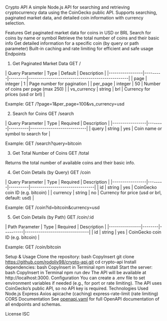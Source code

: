 Crypto API
A simple Node.js API for searching and retrieving cryptocurrency data using the CoinGecko public API. Supports searching, paginated market data, and detailed coin information with currency selection.

Features
Get paginated market data for coins in USD or BRL
Search for coins by name or symbol
Retrieve the total number of coins and their basic info
Get detailed information for a specific coin (by query or path parameter)
Built-in caching and rate limiting for efficient and safe usage
Endpoints
1. Get Paginated Market Data
GET /

| Query Parameter | Type | Default | Description | |-----------------|---------|---------|--------------------------------------------------| | page | integer | 1 | Page number for pagination | | per_page | integer | 50 | Number of coins per page (max 250) | | vs_currency | string | brl | Currency for prices (usd or brl) |

Example:
GET /?page=1&per_page=100&vs_currency=usd

2. Search for Coins
GET /search

| Query Parameter | Type | Required | Description | |-----------------|--------|----------|----------------------------| | query | string | yes | Coin name or symbol to search for |

Example:
GET /search?query=bitcoin

3. Get Total Number of Coins
GET /total

Returns the total number of available coins and their basic info.

4. Get Coin Details (by Query)
GET /coin

| Query Parameter | Type | Required | Description | |-----------------|--------|----------|--------------------------------| | id | string | yes | CoinGecko coin ID (e.g. bitcoin) | | currency | string | no | Currency for price (usd or brl, default: usd) |

Example:
GET /coin?id=bitcoin&currency=usd

5. Get Coin Details (by Path)
GET /coin/:id

| Path Parameter | Type | Required | Description | |----------------|--------|----------|--------------------------------| | id | string | yes | CoinGecko coin ID (e.g. bitcoin) |

Example:
GET /coin/bitcoin

Setup & Usage
Clone the repository:
bash
CopyInsert
git clone https://github.com/rodoliv98/crypto-api.git
cd crypto-api
Install dependencies:
bash
CopyInsert in Terminal
npm install
Start the server:
bash
CopyInsert in Terminal
npm run dev
The API will be available at http://localhost:3000.
Configuration
You can create a .env file to set environment variables if needed (e.g., for port or rate limiting).
The API uses CoinGecko’s public API, so no API key is required.
Technologies Used
Node.js
Express
Axios
apicache (caching)
express-rate-limit (rate limiting)
CORS
Documentation
See [openapi.yaml](./openapi.yaml) for full OpenAPI documentation of all endpoints and schemas.

License
ISC

